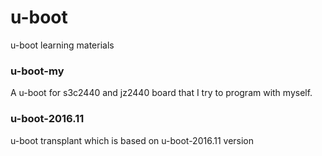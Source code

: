 # u-boot
u-boot learning materials



### u-boot-my
A u-boot for s3c2440 and jz2440 board that I try to program with myself.

### u-boot-2016.11
u-boot transplant which is based on u-boot-2016.11 version
